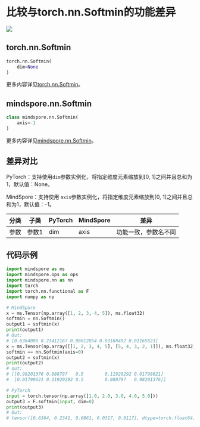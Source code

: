 # 比较与torch.nn.Softmin的功能差异

<a href="https://gitee.com/mindspore/docs/blob/r1.11/docs/mindspore/source_zh_cn/note/api_mapping/pytorch_diff/softmin.md" target="_blank"><img src="https://mindspore-website.obs.cn-north-4.myhuaweicloud.com/website-images/r1.11/resource/_static/logo_source.png"></a>

## torch.nn.Softmin

```python
torch.nn.Softmin(
    dim=None
)
```

更多内容详见[torch.nn.Softmin](https://pytorch.org/docs/1.8.1/generated/torch.nn.Softmin.html)。

## mindspore.nn.Softmin

```python
class mindspore.nn.Softmin(
    axis=-1
)
```

更多内容详见[mindspore.nn.Softmin](https://www.mindspore.cn/docs/zh-CN/r1.11/api_python/nn/mindspore.nn.Softmin.html)。

## 差异对比

PyTorch：支持使用`dim`参数实例化，将指定维度元素缩放到[0, 1]之间并且总和为1，默认值：None。

MindSpore：支持使用 `axis`参数实例化，将指定维度元素缩放到[0, 1]之间并且总和为1，默认值：-1。

| 分类 | 子类  | PyTorch | MindSpore | 差异                    |
| ---- | ----- |---------|-----------| ----------------------- |
| 参数 | 参数1 | dim     | axis      | 功能一致，参数名不同 |

## 代码示例

```python
import mindspore as ms
import mindspore.ops as ops
import mindspore.nn as nn
import torch
import torch.nn.functional as F
import numpy as np

# MindSpore
x = ms.Tensor(np.array([1, 2, 3, 4, 5]), ms.float32)
softmin = nn.Softmin()
output1 = softmin(x)
print(output1)
# Out:
# [0.6364086 0.23412167 0.08612854 0.03168492 0.01165623]
x = ms.Tensor(np.array([[1, 2, 3, 4, 5], [5, 4, 3, 2, 1]]), ms.float32)
softmin == nn.Softmin(axis=0)
output2 = softmin(x)
print(output2)
# out:
# [[0.98201376 0.880797   0.5        0.11920292 0.01798621]
#  [0.01798621 0.11920292 0.5        0.880797   0.98201376]]

# PyTorch
input = torch.tensor(np.array([1.0, 2.0, 3.0, 4.0, 5.0]))
output3 = F.softmin(input, dim=0)
print(output3)
# Out:
# tensor([0.6364, 0.2341, 0.0861, 0.0317, 0.0117], dtype=torch.float64)
```
